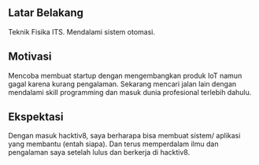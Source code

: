 [//]: # (Ceritakan sedikit tentang latar belakangmu seperti pendidikan terakhir atau pekerjaan sebelumnya)
## Latar Belakang
Teknik Fisika ITS. Mendalami sistem otomasi.

[//]: # (Motivasi apa yang mendorongmu untuk ikut program coding bootcamp di Hacktiv8?)
## Motivasi
Mencoba membuat startup dengan mengembangkan produk IoT namun gagal karena kurang pengalaman. Sekarang mencari jalan lain dengan mendalami skill programming dan masuk dunia profesional terlebih dahulu.

[//]: # (Beri tahu kami, apa yang ingin kamu dapatkan di Hacktiv8 dan apa yang ingin kamu capai setelah lulus dari sini?)
## Ekspektasi
Dengan masuk hacktiv8, saya berharapa bisa membuat sistem/ aplikasi yang membantu (entah siapa). Dan terus memperdalam ilmu dan pengalaman saya setelah lulus dan berkerja di hacktiv8.

[//]: # (Apakah ada hal lain yang ingin disampaikan? Bila ada, kamu bebas untuk menuliskannya)

